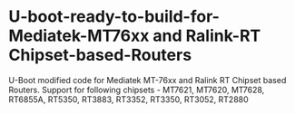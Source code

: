 # U-boot-ready-to-build-for-Mediatek-MT76xx and Ralink-RT Chipset-based-Routers
U-Boot modified code for Mediatek MT-76xx and Ralink RT Chipset based Routers. Support for following chipsets - MT7621, MT7620, MT7628, RT6855A, RT5350, RT3883, RT3352, RT3350, RT3052, RT2880
